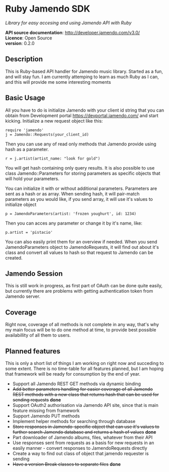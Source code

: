 # Ruby Jamendo SDK
_Library for easy accesing and using Jamendo API with Ruby_  

**API source documentation**: <http://developer.jamendo.com/v3.0/>  
**Licence**: Open Source  
**version**: 0.2.0

## Description

This is Ruby-based API handler for Jamendo music library. Started as a fun, and will stay fun. I am currently attemping to learn as much Ruby as I can, and this will provide me some interesting moments 

## Basic Usage
All you have to do is initialize Jamendo with your client id string that you can obtain from Development portal <https://devportal.jamendo.com/> and start kicking. Initialize a new request object like this:

    require 'jamendo'
    j = Jamendo::Requests(your_client_id)
    
Then you can use any of read only methods that Jamendo provide using hash as a parameter. 

    r = j.artist(artist_name: "look for gold")
 
You will get hash containing only query results. It is also possible to use class Jamendo::Parameters for storing parameters as specific objects that will hold your parameters.

You can initialize it with or without additional parameters. Parameters are sent as a hash or as array. When sending hash, it will pair-match parameters as you would like, if you send array, it will use it's values to initialize object

	p = JamendoParameters(artist: 'frozen youghurt', id: 1234)

Then you can acces any parameter or change it by it's name, like:

	p.artist = 'pistacio'

You can also easily print them for an overview if needed. When you send JamendoParameters object to JamendoRequests, it will find out about it's class and convert all values to hash so that request to Jamendo can be created.

## Jamendo Session
This is still work in progress, as first part of OAuth can be done quite easily, but currently there are problems with getting authentication token from Jamendo server.

## Coverage
Right now, coverage of all methods is not complete in any way, that's why my main focus will be to do one method at time, to provide best possible availabillity of all them to users.

## Planned features
This is only a short list of things I am working on right now and succeding to some extent. There is no time-table for all features planned, but I am hoping that framework will be ready for consumption by the end of year.

* Support all Jamendo REST GET methods via dynamic binding
* ~~Add better parameters handling for easier coverage of all Jamendo REST methods with a new class that returns hash that can be used for sending requests~~ __done__
* Support OAuth2 authorisation via Jamendo API site, since that is main feature missing from framework
* Support Jamendo PUT methods
* Implement helper methods for searching through database
* ~~Store responses in Jamendo-specific object that can use it's values to further search Jamendo database and returns a hash of values~~ __done__
* Part downloader of Jamendo albums, files, whatever from their API
* Use responses sent from requests as a basis for new requests in an easily manner - convert responses to JamendoRequests directly
* Create a way to find out class of object that jamendo requester is sending
* ~~Have a version Break classes to separate files~~ __done__